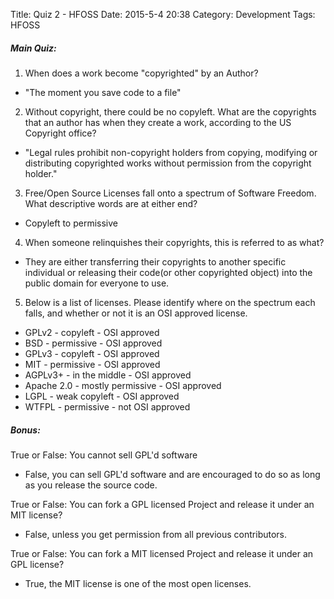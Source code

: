 Title: Quiz 2 - HFOSS
Date: 2015-5-4 20:38
Category: Development
Tags: HFOSS

##### Main Quiz:
1. When does a work become "copyrighted" by an Author?
 - "The moment you save code to a file"
2. Without copyright, there could be no copyleft. What are the copyrights that an author has when they create a work, according to the US Copyright office?
 - "Legal rules prohibit non-copyright holders from copying, modifying or distributing copyrighted works without permission from the copyright holder."
3. Free/Open Source Licenses fall onto a spectrum of Software Freedom. What descriptive words are at either end?
 - Copyleft to permissive
4. When someone relinquishes their copyrights, this is referred to as what?
 - They are either transferring their copyrights to another specific individual or releasing their code(or other copyrighted object) into the public domain for everyone to use.
5. Below is a list of licenses. Please identify where on the spectrum each falls, and whether or not it is an OSI approved license.

 - GPLv2 - copyleft - OSI approved
 - BSD - permissive - OSI approved
 - GPLv3 - copyleft - OSI approved
 - MIT - permissive - OSI approved
 - AGPLv3+ - in the middle - OSI approved
 - Apache 2.0 - mostly permissive - OSI approved
 - LGPL - weak copyleft - OSI approved
 - WTFPL - permissive - not OSI approved

##### Bonus:

True or False: You cannot sell GPL'd software
 - False, you can sell GPL'd software and are encouraged to do so as long as you release the source code.

True or False: You can fork a GPL licensed Project and release it under an MIT license?
 - False, unless you get permission from all previous contributors.

True or False: You can fork a MIT licensed Project and release it under an GPL license?
 - True, the MIT license is one of the most open licenses. 
